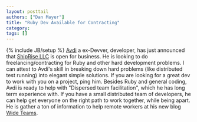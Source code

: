 ```yaml
---
layout: posttail
authors: ["Dan Mayer"]
title: "Ruby Dev Available for Contracting"
category:
tags: []
---
```

{% include JB/setup %}
[Avdi](http://avdi.org/devblog) a ex-Devver, developer, has just announced that [ShipRise LLC](http://avdi.org/devblog/2010/06/11/open-for-business/) is open for business. He is looking to do freelancing/contracting for Ruby and other hard development problems.  I can attest to Avdi's skill in breaking down hard problems (like distributed test running) into elegant simple solutions. If you are looking for a great dev to work with you on a project, ping him.    Besides Ruby and general coding, Avdi is ready to help with "Dispersed team facilitation", which he has long term experience with. If you have a small distributed team of developers, he can help get everyone on the right path to work together, while being apart. He is gather a ton of information to help remote workers at his new blog [Wide Teams](http://wideteams.com/).